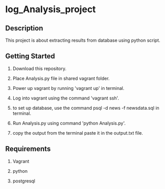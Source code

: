 # log_Analysis_project

## Description
   This project is about extracting results from database using python script.

## Getting Started

1. Download this repository.

2. Place Analysis.py file in shared vagrant folder.

3. Power up vagrant by running 'vagrant up' in terminal.

4. Log into vagrant using the command 'vagrant ssh'.

5. to set up database, use the command psql -d news -f newsdata.sql in terminal.

6. Run Analysis.py using command 'python Analysis.py'.

7. copy the output from the terminal paste it in the output.txt file.

## Requirements

1. Vagrant

2. python

3. postgresql

